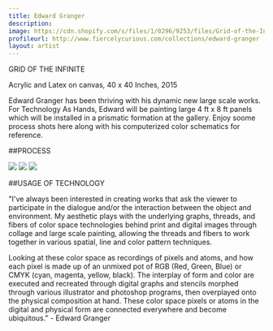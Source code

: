 ```yaml
---
title: Edward Granger
description: 
image: https://cdn.shopify.com/s/files/1/0296/9253/files/Grid-of-the-Infinite_1024x1024.jpg?8318348542391409460
profileurl: http://www.fiercelycurious.com/collections/edward-granger
layout: artist
---
```

GRID OF THE INFINITE

Acrylic and Latex on canvas, 40 x 40 Inches, 2015 


Edward Granger has been thriving with his dynamic new large scale works. For Technology As Hands, Edward will be painting large 4 ft x 8 ft panels which will be installed in a prismatic formation at the gallery. Enjoy soome process shots here along with his computerized color schematics for reference. 

##PROCESS

![](https://cdn.shopify.com/s/files/1/0296/9253/files/EDWARD-GRANGER-PROCESS-4.jpg?16365197519431348185)
![](https://cdn.shopify.com/s/files/1/0296/9253/files/EDWARD-GRANGER-PROCESS-5.jpg?16365197519431348185)
![](https://cdn.shopify.com/s/files/1/0296/9253/files/EDWARD-GRANGER-PROCESS-6.jpg?16365197519431348185)

##USAGE OF TECHNOLOGY

"I've always been interested in creating works that ask the viewer to participate in the dialogue and/or the interaction between the object and environment. My aesthetic plays with the underlying graphs, threads, and fibers of color space technologies behind print and digital images through collage and large scale painting, allowing the threads and fibers to work together in various spatial, line and color pattern techniques.

Looking at these color space as recordings of pixels and atoms, and how each pixel is made up of an unmixed pot of RGB (Red, Green, Blue) or CMYK (cyan, magenta, yellow, black). The interplay of form and color are executed and recreated through digital graphs and stencils morphed through various illustrator and photoshop programs, then overplayed onto the physical composition at hand. These color space pixels or atoms in the digital and physical form are connected everywhere and become ubiquitous." - Edward Granger
